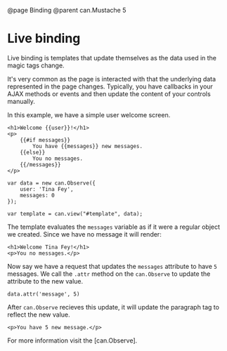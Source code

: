 @page Binding
@parent can.Mustache 5

# Live binding

Live binding is templates that update themselves as the data 
used in the magic tags change.

It's very common as the page is interacted with that the underlying 
data represented in the page changes.  Typically, you have callbacks 
in your AJAX methods or events and then update the content of your 
controls manually.

In this example, we have a simple user welcome screen.

	<h1>Welcome {{user}}!</h1>
	<p>
		{{#if messages}}
			You have {{messages}} new messages.
		{{else}}
			You no messages.
		{{/messages}}
	</p>

	var data = new can.Observe({
		user: 'Tina Fey',
		messages: 0
	});

	var template = can.view("#template", data);

The template evaluates the `messages` variable as if
it were a regular object we created.  Since we have 
no message it will render:

	<h1>Welcome Tina Fey!</h1>
	<p>You no messages.</p>

Now say we have a request that updates
the `messages` attribute to have `5` messages.  We 
call the `.attr` method on the `can.Observe` to update
the attribute to the new value.

	data.attr('message', 5)

After `can.Observe` recieves this update, it will
update the paragraph tag to reflect the new value.

	<p>You have 5 new message.</p>

For more information visit the [can.Observe].